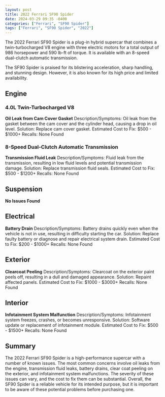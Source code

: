 ```yaml
---
layout: post
title: 2022 Ferrari SF90 Spider
date: 2024-03-29 09:35 -0400
categories: ["Ferrari", "SF90 Spider"]
tags: ["Ferrari", "SF90 Spider", "2022"]
---
```

The 2022 Ferrari SF90 Spider is a plug-in hybrid supercar that combines a twin-turbocharged V8 engine with three electric motors for a total output of 986 horsepower and 590 lb-ft of torque. It is available with an 8-speed dual-clutch automatic transmission.

The SF90 Spider is praised for its blistering acceleration, sharp handling, and stunning design. However, it is also known for its high price and limited availability.

## Engine
### 4.0L Twin-Turbocharged V8

**Oil Leak from Cam Cover Gasket**
Description/Symptoms: Oil leak from the gasket between the cam cover and the cylinder head, causing a drop in oil level.
Solution: Replace cam cover gasket.
Estimated Cost to Fix: $500 - $1000+
Recalls: None Found

### 8-Speed Dual-Clutch Automatic Transmission

**Transmission Fluid Leak**
Description/Symptoms: Fluid leak from the transmission, resulting in low fluid levels and potential transmission damage.
Solution: Replace transmission fluid seals.
Estimated Cost to Fix: $500 - $1200+
Recalls: None Found

## Suspension

**No Issues Found**

## Electrical

**Battery Drain**
Description/Symptoms: Battery drains quickly even when the vehicle is not in use, resulting in difficulty starting the car.
Solution: Replace faulty battery or diagnose and repair electrical system drain.
Estimated Cost to Fix: $200 - $1000+
Recalls: None Found

## Exterior

**Clearcoat Peeling**
Description/Symptoms: Clearcoat on the exterior paint peels off, resulting in a dull and damaged appearance.
Solution: Repaint affected panels.
Estimated Cost to Fix: $1000 - $3000+
Recalls: None Found

## Interior

**Infotainment System Malfunction**
Description/Symptoms: Infotainment system freezes, crashes, or becomes unresponsive.
Solution: Software update or replacement of infotainment module.
Estimated Cost to Fix: $500 - $1500+
Recalls: None Found

## Summary

The 2022 Ferrari SF90 Spider is a high-performance supercar with a number of known issues. The most common concerns involve oil leaks from the engine, transmission fluid leaks, battery drains, clear coat peeling on the exterior, and infotainment system malfunctions. The severity of these issues can vary, and the cost to fix them can be substantial. Overall, the SF90 Spider is a reliable vehicle for its intended purpose, but it is important to be aware of these potential problems before purchasing one.
